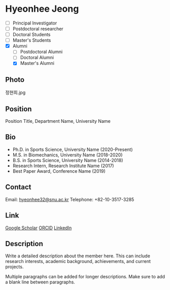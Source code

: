 # Hyeonhee Jeong

- [ ] Principal Investigator
- [ ] Postdoctoral researcher
- [ ] Doctoral Students
- [ ] Master's Students
- [x] Alumni
  - [ ] Postdoctoral Alumni
  - [ ] Doctoral Alumni
  - [x] Master's Alumni

## Photo
정현희.jpg

## Position
Position Title, Department Name, University Name

## Bio
- Ph.D. in Sports Science, University Name (2020-Present)
- M.S. in Biomechanics, University Name (2018-2020)
- B.S. in Sports Science, University Name (2014-2018)
- Research Intern, Research Institute Name (2017)
- Best Paper Award, Conference Name (2019)

## Contact
Email: hyeonhee32@snu.ac.kr
Telephone: +82-10-3517-3285

## Link
[Google Scholar](https://scholar.google.com/citations?user=XXXX)
[ORCID](https://orcid.org/XXXX-XXXX-XXXX-XXXX)
[LinkedIn](https://www.linkedin.com/in/username)

## Description
Write a detailed description about the member here. This can include research interests, academic background, achievements, and current projects.

Multiple paragraphs can be added for longer descriptions. Make sure to add a blank line between paragraphs. 